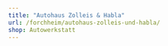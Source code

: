```yaml
---
title: "Autohaus Zolleis & Habla"
url: /forchheim/autohaus-zolleis-und-habla/
shop: Autowerkstatt
---
```

